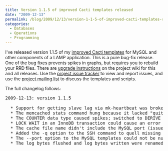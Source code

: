 ```yaml
---
title: Version 1.1.5 of improved Cacti templates released
date: "2009-12-13"
permalink: /blog/2009/12/13/version-1-1-5-of-improved-cacti-templates-released/
categories:
  - Databases
  - Operations
  - Programming
---
```

I've released version 1.1.5 of my [improved Cacti templates][1] for MySQL and other components of a LAMP application. This is a pure bug-fix release. One of the bug fixes prevents spikes in graphs, but requires you to rebuild your RRD files. There are [upgrade instructions][2] on the project wiki for this and all releases. Use the [project issue tracker][3] to view and report issues, and use the [project mailing list][4] to discuss the templates and scripts.

The full changelog follows:

<pre>2009-12-13: version 1.1.5

  * Support for getting slave lag via mk-heartbeat was broken (issue 87).
  * The memcached stats command hung because it lacked "quit" (issue 65).
  * The COUNTER data type caused spikes; switched to DERIVE instead (issue41).
  * LOCK WAIT in an InnoDB transaction could cause an error (issue 91).
  * The cache file name didn't include the MySQL port (issue 82).
  * Added the -q option to the SSH command to quell missing homedir warnings.
  * The --port option to the MySQL templates could not be null.
  * The log_bytes_flushed and log_bytes_written were renamed (issue 81).
</pre>

 [1]: http://code.google.com/p/mysql-cacti-templates/
 [2]: http://code.google.com/p/mysql-cacti-templates/wiki/UpgradingTemplates
 [3]: http://code.google.com/p/mysql-cacti-templates/issues/list
 [4]: http://groups.google.com/group/better-cacti-templates
